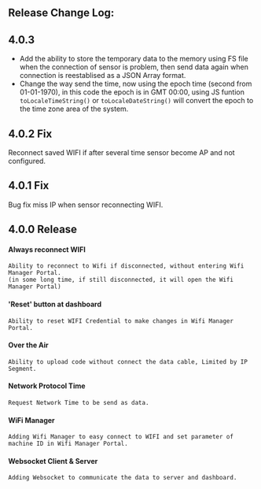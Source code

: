 ## Release Change Log:

## 4.0.3
- Add the ability to store the temporary data to the memory using FS file when the connection of sensor is problem, then send data again when connection is reestablised as a JSON Array format.  
- Change the way send the time, now using the epoch time (second from 01-01-1970), in this code the epoch is in GMT 00:00, using JS funtion `toLocaleTimeString()` or `toLocaleDateString()` will convert the epoch to the time zone area of the system.

## 4.0.2 Fix
Reconnect saved WIFI if after several time sensor become AP and not configured.

## 4.0.1 Fix
Bug fix miss IP when sensor reconnecting WIFI.

## 4.0.0 Release
#### Always reconnect WIFI
    Ability to reconnect to Wifi if disconnected, without entering Wifi Manager Portal.
    (in some long time, if still disconnected, it will open the Wifi Manager Portal)

#### 'Reset' button at dashboard
    Ability to reset WIFI Credential to make changes in Wifi Manager Portal.

#### Over the Air
    Ability to upload code without connect the data cable, Limited by IP Segment.

#### Network Protocol Time
    Request Network Time to be send as data.

#### WiFi Manager
    Adding Wifi Manager to easy connect to WIFI and set parameter of machine ID in Wifi Manager Portal.

#### Websocket Client & Server
    Adding Websocket to communicate the data to server and dashboard.
